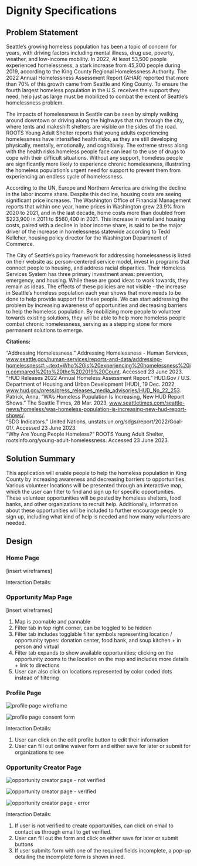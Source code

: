 # Dignity Specifications

## Problem Statement
Seattle’s growing homeless population has been a topic of concern for years, with driving factors including mental illness, drug use, poverty, weather, and low-income mobility. In 2022, At least 53,500 people experienced homelessness, a stark increase from 45,300 people during 2019, according to the King County Regional Homelessness Authority. The 2022 Annual Homelessness Assessment Report (AHAR) reported that more than 70% of this growth came from Seattle and King County. To ensure the fourth largest homeless population in the U.S. receives the support they need, help just as large must be mobilized to combat the extent of Seattle’s homelessness problem.

The impacts of homelessness in Seattle can be seen by simply walking around downtown or driving along the highways that run through the city, where tents and makeshift shelters are visible on the sides of the road. ROOTS Young Adult Shelter reports that young adults experiencing homelessness have intensified health risks, as they are still developing physically, mentally, emotionally, and cognitively. The extreme stress along with the health risks homeless people face can lead to the use of drugs to cope with their difficult situations. Without any support, homeless people are significantly more likely to experience chronic homelessness, illustrating the homeless population’s urgent need for support to prevent them from experiencing an endless cycle of homelessness.

According to the UN, Europe and Northern America are driving the decline in the labor income share. Despite this decline, housing costs are seeing significant price increases. The Washington Office of Financial Management reports that within one year, home prices in Washington grew 23.9% from 2020 to 2021, and in the last decade, home costs more than doubled from $223,900 in 2011 to $560,400 in 2021. This increase in rental and housing costs, paired with a decline in labor income share, is said to be the major driver of the increase in homelessness statewide according to Tedd Kelleher, housing policy director for the Washington Department of Commerce. 

The City of Seattle’s policy framework for addressing homelessness is listed on their website as: person-centered service model, invest in programs that connect people to housing, and address racial disparities. Their Homeless Services System has three primary investment areas: prevention, emergency, and housing. While these are good ideas to work towards, they remain as ideas. The effects of these policies are not visible - the increase in Seattle’s homeless population each year shows that more needs to be done to help provide support for these people. We can start addressing the problem by increasing awareness of opportunities and decreasing barriers to help the homeless population. By mobilizing more people to volunteer towards existing solutions, they will be able to help more homeless people combat chronic homelessness, serving as a stepping stone for more permanent solutions to emerge.

**Citations:**

“Addressing Homelessness.” Addressing Homelessness - Human Services, www.seattle.gov/human-services/reports-and-data/addressing-homelessness#:~:text=Who%20is%20experiencing%20homelessness%20in,compared%20to%20the%202019%20Count. Accessed 23 June 2023.  
“HUD Releases 2022 Annual Homeless Assessment Report.” HUD.Gov / U.S. Department of Housing and Urban Development (HUD), 19 Dec. 2022, www.hud.gov/press/press_releases_media_advisories/HUD_No_22_253.  
Patrick, Anna. “WA’s Homeless Population Is Increasing, New HUD Report Shows.” The Seattle Times, 28 Mar. 2023, www.seattletimes.com/seattle-news/homeless/was-homeless-population-is-increasing-new-hud-report-shows/.  
“SDG Indicators.” United Nations, unstats.un.org/sdgs/report/2022/Goal-01/. Accessed 23 June 2023.  
“Why Are Young People Homeless?” ROOTS Young Adult Shelter, rootsinfo.org/young-adult-homelessness. Accessed 23 June 2023. 

## Solution Summary
This application will enable people to help the homeless population in King County by increasing awareness and decreasing barriers to opportunities. Various volunteer locations will be presented through an interactive map, which the user can filter to find and sign up for specific opportunities. These volunteer opportunities will be posted by homeless shelters, food banks, and other organizations to recruit help. Additionally, information about these opportunities will be included to further encourage people to sign up, including what kind of help is needed and how many volunteers are needed.

## Design

### Home Page

[insert wireframes]

Interaction Details:



### Opportunity Map Page

[insert wireframes]

1. Map is zoomable and pannable
2. Filter tab in top right corner, can be toggled to be hidden
3. Filter tab includes togglable filter symbols representing location / opportunity types: donation center, food bank, and soup kitchen + in person and virtual
4. Filter tab expands to show available opportunities; clicking on the opportunity zooms to the location on the map and includes more details + link to directions
5. User can also click on locations represented by color coded dots instead of filtering

### Profile Page

![profile page wireframe](images/profilepage.png)

![profile page consent form](images/consentform.png)

Interaction Details:
1. User can click on the edit profile button to edit their information
2. User can fill out online waiver form and either save for later or submit for organizations to see

### Opportunity Creator Page

![opportunity creator page - not verified](images/creatornotverif.png)

![opportunity creator page - verified](images/creatorverified.png)

![opportunity creator page - error](images/creatorincomplete.png)

Interaction Details:
1. If user is not verified to create opportunities, can click on email to contact us through email to get verified.
2. User can fill out the form and click on either save for later or submit buttons
3. If user submits form with one of the required fields incomplete, a pop-up detailing the incomplete form is shown in red.
